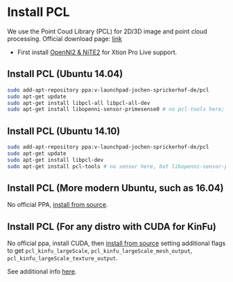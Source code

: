 # Install PCL

We use the Point Coud Library (PCL) for 2D/3D image and point cloud processing. Official download page: [link](http://pointclouds.org/)

- First install [OpenNI2 & NiTE2](install-openni-nite.md) for Xtion Pro Live support.

## Install PCL (Ubuntu 14.04)

```bash
sudo add-apt-repository ppa:v-launchpad-jochen-sprickerhof-de/pcl
sudo apt-get update
sudo apt-get install libpcl-all libpcl-all-dev
sudo apt-get install libopenni-sensor-primesense0 # no pcl-tools here; and libopenni-sensor-pointclouds0 cannot be installed simultaneously.
```

## Install PCL (Ubuntu 14.10)

```bash
sudo add-apt-repository ppa:v-launchpad-jochen-sprickerhof-de/pcl
sudo apt-get update
sudo apt-get install libpcl-dev
sudo apt-get install pcl-tools # no sensor here, but libopenni-sensor-primesense0 may be found elsewhere
```

## Install PCL (More modern Ubuntu, such as 16.04)

No official PPA, [install from source](http://pointclouds.org/documentation/tutorials/compiling_pcl_posix.php).

## Install PCL (For any distro with CUDA for KinFu)

No official ppa, install CUDA, then [install from source](http://pointclouds.org/documentation/tutorials/compiling_pcl_posix.php) setting additional flags to get `pcl_kinfu_largeScale`, `pcl_kinfu_largeScale_mesh_output`, `pcl_kinfu_largeScale_texture_output`.

See additional info [here](https://david-estevez.gitbooks.io/install-guides/content/01_pcl_cuda.html).
